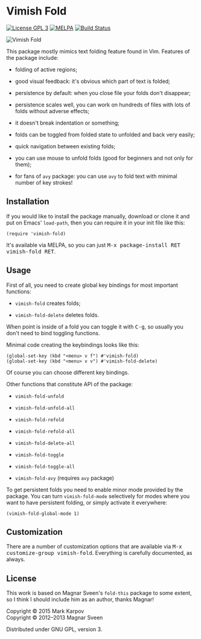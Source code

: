# Vimish Fold

[![License GPL 3](https://img.shields.io/badge/license-GPL_3-green.svg)](http://www.gnu.org/licenses/gpl-3.0.txt)
[![MELPA](http://melpa.org/packages/vimish-fold-badge.svg)](http://melpa.org/#/vimish-fold)
[![Build Status](https://travis-ci.org/mrkkrp/vimish-fold.svg?branch=master)](https://travis-ci.org/mrkkrp/vimish-fold)

![Vimish Fold](https://raw.githubusercontent.com/mrkkrp/vimish-fold/gh-pages/vimish-fold.png)

This package mostly mimics text folding feature found in Vim. Features of
the package include:

* folding of active regions;

* good visual feedback: it's obvious which part of text is folded;

* persistence by default: when you close file your folds don't disappear;

* persistence scales well, you can work on hundreds of files with lots of
  folds without adverse effects;

* it doesn't break indentation or something;

* folds can be toggled from folded state to unfolded and back very easily;

* quick navigation between existing folds;

* you can use mouse to unfold folds (good for beginners and not only for
  them);

* for fans of `avy` package: you can use `avy` to fold text with minimal
  number of key strokes!

## Installation

If you would like to install the package manually, download or clone it and
put on Emacs' `load-path`, then you can require it in your init file like
this:

```emacs-lisp
(require 'vimish-fold)
```

It's available via MELPA, so you can just <kbd>M-x package-install RET
vimish-fold RET</kbd>.

## Usage

First of all, you need to create global key bindings for most important
functions:

* `vimish-fold` creates folds;

* `vimish-fold-delete` deletes folds.

When point is inside of a fold you can toggle it with <kbd>C-g</kbd>, so
usually you don't need to bind toggling functions.

Minimal code creating the keybindings looks like this:

```emacs-lisp
(global-set-key (kbd "<menu> v f") #'vimish-fold)
(global-set-key (kbd "<menu> v v") #'vimish-fold-delete)
```

Of course you can choose different key bindings.

Other functions that constitute API of the package:

* `vimish-fold-unfold`

* `vimish-fold-unfold-all`

* `vimish-fold-refold`

* `vimish-fold-refold-all`

* `vimish-fold-delete-all`

* `vimish-fold-toggle`

* `vimish-fold-toggle-all`

* `vimish-fold-avy` (requires `avy` package)

To get persistent folds you need to enable minor mode provided by the
package. You can turn `vimish-fold-mode` selectively for modes where you
want to have persistent folding, or simply activate it everywhere:

```emacs-lisp
(vimish-fold-global-mode 1)
```

## Customization

There are a number of customization options that are available via <kbd>M-x
customize-group vimish-fold</kbd>. Everything is carefully documented, as
always.

## License

This work is based on Magnar Sveen's `fold-this` package to some extent, so
I think I should include him as an author, thanks Magnar!

Copyright © 2015 Mark Karpov<br>
Copyright © 2012–2013 Magnar Sveen

Distributed under GNU GPL, version 3.
